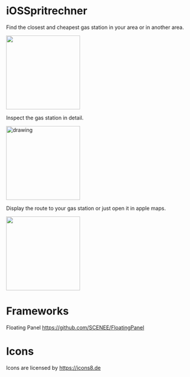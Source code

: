 # iOSSpritrechner

Find the closest and cheapest gas station in your area or in another area.

<img src="https://user-images.githubusercontent.com/44913260/80511757-d1618280-897c-11ea-8782-f2b5caffed1b.PNG" width="200">

Inspect the gas station in detail.

<img src="https://user-images.githubusercontent.com/44913260/80511041-d96cf280-897b-11ea-9528-55a95eb8bbb9.PNG" alt="drawing" width="200"/>
  

Display the route to your gas station or just open it in apple maps.

<img src="https://user-images.githubusercontent.com/44913260/80511294-37013f00-897c-11ea-972b-7515928112b3.PNG" width="200"/>

# Frameworks



Floating Panel https://github.com/SCENEE/FloatingPanel

# Icons

Icons are licensed by https://icons8.de
